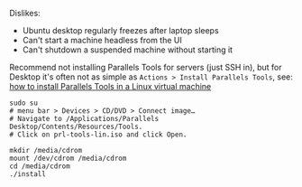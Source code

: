 Dislikes:
- Ubuntu desktop regularly freezes after laptop sleeps
- Can't start a machine headless from the UI
- Can't shutdown a suspended machine without starting it


Recommend not installing Parallels Tools for servers (just SSH in), but for Desktop it's
often not as simple as `Actions > Install Parallels Tools`, see: 
[how to install Parallels Tools in a Linux virtual machine](https://www.parallels.com/blogs/parallels-tools/#:~:text=How%20to%20install%20Parallels%20Tools%20in%20a%20Linux%20virtual%20machine)

```
sudo su
# menu bar > Devices > CD/DVD > Connect image…
# Navigate to /Applications/Parallels Desktop/Contents/Resources/Tools.
# Click on prl-tools-lin.iso and click Open.

mkdir /media/cdrom
mount /dev/cdrom /media/cdrom
cd /media/cdrom
./install

```
